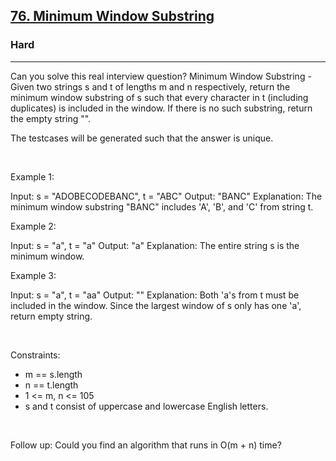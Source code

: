 <h2><a href="https://leetcode.com/problems/minimum-window-substring/">76. Minimum Window Substring</a></h2><h3>Hard</h3><hr>Can you solve this real interview question? Minimum Window Substring - Given two strings s and t of lengths m and n respectively, return the minimum window substring of s such that every character in t (including duplicates) is included in the window. If there is no such substring, return the empty string "".

The testcases will be generated such that the answer is unique.

 

Example 1:


Input: s = "ADOBECODEBANC", t = "ABC"
Output: "BANC"
Explanation: The minimum window substring "BANC" includes 'A', 'B', and 'C' from string t.


Example 2:


Input: s = "a", t = "a"
Output: "a"
Explanation: The entire string s is the minimum window.


Example 3:


Input: s = "a", t = "aa"
Output: ""
Explanation: Both 'a's from t must be included in the window.
Since the largest window of s only has one 'a', return empty string.


 

Constraints:

 * m == s.length
 * n == t.length
 * 1 <= m, n <= 105
 * s and t consist of uppercase and lowercase English letters.

 

Follow up: Could you find an algorithm that runs in O(m + n) time?